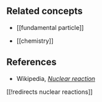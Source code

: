 

## Related concepts

* [[fundamental particle]]

* [[chemistry]]

## References

* Wikipedia, _[Nuclear reaction](https://en.wikipedia.org/wiki/Nuclear_reaction)_

[[!redirects nuclear reactions]]
